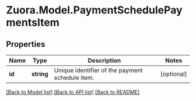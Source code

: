 
# Zuora.Model.PaymentSchedulePaymentsItem

## Properties

Name | Type | Description | Notes
------------ | ------------- | ------------- | -------------
**id** | **string** | Unique identifier of the payment schedule item. | [optional] 

[[Back to Model list]](../README.md#documentation-for-models)
[[Back to API list]](../README.md#documentation-for-api-endpoints)
[[Back to README]](../README.md)

